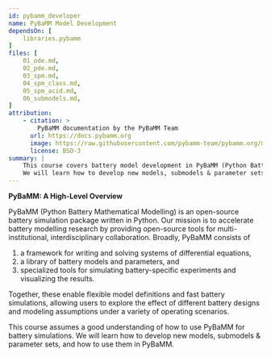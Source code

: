 ```yaml
---
id: pybamm_developer
name: PyBaMM Model Development
dependsOn: [
    libraries.pybamm
]
files: [
    01_ode.md,
    02_pde.md,
    03_spm.md,
    04_spm_class.md,
    05_spm_acid.md,
    06_submodels.md,
]
attribution: 
    - citation: >
        PyBaMM documentation by the PyBaMM Team
      url: https://docs.pybamm.org
      image: https://raw.githubusercontent.com/pybamm-team/pybamm.org/main/static/images/pybamm_logo.svg
      license: BSD-3
summary: |
    This course covers battery model development in PyBaMM (Python Battery Mathematical Modelling).
    We will learn how to develop new models, submodels & parameter sets, and how to use them in PyBaMM.
---
```


**PyBaMM: A High-Level Overview**

PyBaMM (Python Battery Mathematical Modelling) is an open-source battery simulation package written in Python. Our mission is to accelerate battery modelling research by providing open-source tools for multi-institutional, interdisciplinary collaboration. Broadly, PyBaMM consists of
1. a framework for writing and solving systems of differential equations,
2. a library of battery models and parameters, and
3. specialized tools for simulating battery-specific experiments and visualizing the results.

Together, these enable flexible model definitions and fast battery simulations, allowing users to explore the effect of different battery designs and modeling assumptions under a variety of operating scenarios.

This course assumes a good understanding of how to use PyBaMM for battery simulations. We will learn how to develop new models, submodels & parameter sets, and how to use them in PyBaMM.